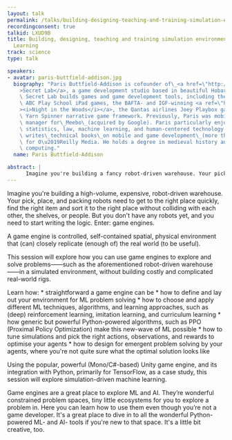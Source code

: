 ```yaml
---
layout: talk
permalink: /talks/building-designing-teaching-and-training-simulation-environments-for-machine-learning
recordingconsent: true
talkid: LXUD9B
title: Building, designing, teaching and training simulation environments for Machine
  Learning
track: science
type: talk

speakers:
- avatar: paris-buttfield-addison.jpg
  biography: "Paris Buttfield-Addison is cofounder of\_<a href=\"http://www.secretlab.com.au/\"\
    >Secret Lab</a>, a game development studio based in beautiful Hobart, Australia.\
    \ Secret Lab builds games and game development tools, including the multi-award-winning\
    \ ABC Play School iPad games, the BAFTA- and IGF-winning <a ref=\"http://www.nightinthewoods.com\"\
    ><i>Night in the Woods</i></a>, the Qantas airlines Joey Playbox games, and the\
    \ Yarn Spinner narrative game framework. Previously, Paris was mobile product\
    \ manager for\_Meebo\_(acquired by Google). Paris particularly enjoys game design,\
    \ statistics, law, machine learning, and human-centered technology research and\
    \ writes\_technical books\_on mobile and game development\_(more than 20 so far)\
    \ for O\u2019Reilly Media. He holds a degree in medieval history and a PhD in\
    \ computing."
  name: Paris Buttfield-Addison

abstract: | 
      Imagine you're building a fancy robot-driven warehouse. Your pick, place, and packing robots need to get around quickly, find the right item and put it to the right place without colliding with each other, shelves, or people. But you don't have any robots yet, and you need to start. Try simulations!
---
```


Imagine you're building a high-volume, expensive, robot-driven warehouse. Your pick, place, and packing robots need to get to the right place quickly, find the right item and sort it to the right place without colliding with each other, the shelves, or people. But you don't have any robots yet, and you need to start writing the logic. Enter: game engines. 
       
A game engine is controlled, self-contained spatial, physical environment that (can) closely replicate (enough of) the real world (to be useful).

This session will explore how you can use game engines to explore and solve problems——such as the aforementioned robot-driven warehouse——in a simulated environment, without building costly and complicated real-world rigs.	
	
Learn how:
	* straightforward a game engine can be 
	* how to define and lay out your environment for ML problem solving
	* how to choose and apply different ML techniques, algorithms, and learning approaches, such as (deep) reinforcement learning, imitation learning, and curriculum learning
	* how generic but powerful Python-powered algorithms, such as PPO (Proximal Policy Optimization) make this new-wave of ML possible
	* how to tune simulations and pick the right actions, observations, and rewards to optimise your agents
	* how to design for emergent problem solving by your agents, where you're not quite sure what the optimal solution looks like
	
Using the popular, powerful (Mono/C#-based) Unity game engine, and its integration with Python, primarily for TensorFlow, as a case study, this session will explore simulation-driven machine learning.

Game engines are a great place to explore ML and AI. They’re wonderful constrained problem spaces, tiny little ecosystems for you to explore a problem in. Here you can learn how to use them even though you’re not a game developer. It's a great place to dive in to all the wonderful Python-powered ML- and AI- tools if you're new to that space. It's a little bit creative, too.
